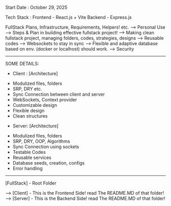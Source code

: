 Start Date : October 29, 2025

Tech Stack :
Frontend - React.js + Vite
Backend - Express.js

FullStack Plans, Infrastructure, Requirements, Helpers! etc.
--> Personal Use
--> Steps & Plan in building effective fullstack project!
--> Making clean fullstack project, managing folders, codes, strategies, designs
--> Reusable codes
--> Websockets to stay in sync 
--> Flexible and adaptive database based on env. (docker or localhost) should work.
--> Security

--------------------------------------------------------------------------------------------

SOME DETAILS:
* Client :
[Architecture]
- Modulized files, folders
- SRP, DRY etc.
- Sync Connection between client and server
- WebSockets, Context provider
- Customizable design
- Flexible design
- Clean structures

* Server:
[Architecture]
- Modulized files, folders
- SRP, DRY, OOP, Algorithms
- Sync Connection using sockets
- Testable Codes
- Reusable services
- Database seeds, creation, configs
- Error handling

-------------------------------------------------------------------------------------------

[FullStack] - Root Folder

--> [Client] - This is the Frontend Side! read The README.MD of that folder!
--> [Server] - This is the Backend Side! read The README.MD of that folder!
